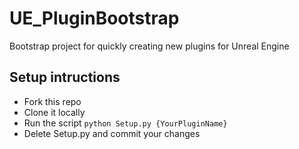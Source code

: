 # UE_PluginBootstrap
Bootstrap project for quickly creating new plugins for Unreal Engine

## Setup intructions
- Fork this repo
- Clone it locally
- Run the script `python Setup.py {YourPluginName}`
- Delete Setup.py and commit your changes
